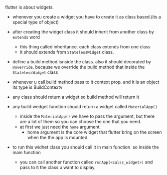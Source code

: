 flutter is about widgets.

- whenever you create a widget you have to create it as class based.(its a special type of object)
- after creating the widget class it should inherit from another class by `extends` word 
    - this thing called inheritance. each class extends from one class
    - it should extends from `StatelessWidget` class.

- define a build method isnside the class. also it should decorated by `@override`, because we override the build method that inside the `StatelessWidget` class
- whenever u call build method pass to it context prop. and it is an object its type is BuildContextv
- any class should return a widget so build method will return it 
- any build wedget function should return a widget called `MaterialApp()`
    - inside the `MaterialApp()` we have to pass the argument, but there are a lot of them so you can choose the one that you need.
    - at first we just need the `home` argument.
        - home argument is the core widget that flutter bring on the screen when the the app is mounted.

- to run this widhet class you should call it in main function. so inside the main function
    - you can call another function called `runApp(<calss_widget>)` and pass to it the class u want to display.